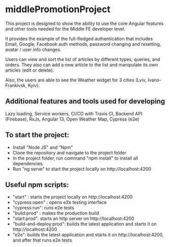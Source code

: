 # middlePromotionProject

This project is designed to show the ability to use the core Angular features and other tools needed for the Middle FE developer level. 

It provides the example of the full-fledged authentication that includes Email, Google, Facebook auth methods, password changing and resetting, avatar / user info changes. 

Users can view and sort the list of articles by different types, queries, and orders. They also can add a new article to the list and manipulate its own articles (edit or delete).

Also, the users are able to see the Weather widget for 3 cities (Lviv, Ivano-Frankivsk, Kyiv).

## Additional features and tools used for developing 
Lazy loading, Service workers, CI/CD with Travis CI, Backend API (Firebase), RxJs, Angular 13, Open Weather Map, Cypress (e2e)

## To start the project:
- Install "Node JS" and "Npm"
- Clone the repository and navigate to the project folder
- In the project folder, run command "npm install" to install all dependencies
- Run "ng serve" to start the project locally on http://localhost:4200

## Useful npm scripts:
- "start" : starts the project locally on http://localhost:4200
- "cypress:open" : opens e2e testing interface
- "cypress:run": runs e2e tests
- "build:prod" : makes the production build
- "start:prod": starts an http server on http://localhost:4200
- "build-and-deploy:prod": builds the latest application and starts it on http://localhost:4200
- "e2e": builds the latest application and starts it on http://localhost:4200, and after that runs e2e tests

